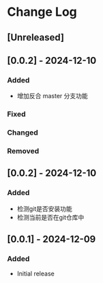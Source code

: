 # Change Log

## [Unreleased]

## [0.0.2] - 2024-12-10
### Added
- 增加反合 master 分支功能

### Fixed

### Changed

### Removed

## [0.0.2] - 2024-12-10
### Added
- 检测git是否安装功能
- 检测当前是否在git仓库中

## [0.0.1] - 2024-12-09

### Added
- Initial release
